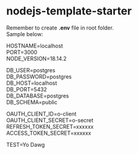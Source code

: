 # nodejs-template-starter  
  
Remember to create **.env** file in root folder.  
Sample below:  
  
HOSTNAME=localhost  
PORT=3000  
NODE_VERSION=18.14.2  
  
DB_USER=postgres  
DB_PASSWORD=postgres  
DB_HOST=localhost  
DB_PORT=5432  
DB_DATABASE=postgres  
DB_SCHEMA=public  

OAUTH_CLIENT_ID=o-client  
OAUTH_CLIENT_SECRET=o-secret  
REFRESH_TOKEN_SECRET=xxxxxx  
ACCESS_TOKEN_SECRET=xxxxxx  
  
TEST=Yo Dawg  
  